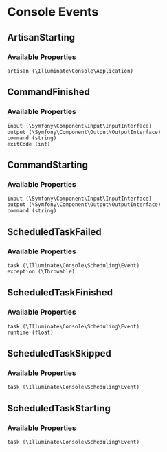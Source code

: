 # Console Events

## ArtisanStarting

### Available Properties

    artisan (\Illuminate\Console\Application)

## CommandFinished

### Available Properties

    input (\Symfony\Component\Input\InputInterface)
    output (\Symfony\Component\Output\OutputInterface)
    command (string)
    exitCode (int)

## CommandStarting

### Available Properties

    input (\Symfony\Component\Input\InputInterface)
    output (\Symfony\Component\Output\OutputInterface)
    command (string)

## ScheduledTaskFailed

### Available Properties

    task (\Illuminate\Console\Scheduling\Event)
    exception (\Throwable)

## ScheduledTaskFinished

### Available Properties

    task (\Illuminate\Console\Scheduling\Event)
    runtime (float)

## ScheduledTaskSkipped

### Available Properties

    task (\Illuminate\Console\Scheduling\Event)

## ScheduledTaskStarting

### Available Properties

    task (\Illuminate\Console\Scheduling\Event)
